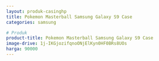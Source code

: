 ```yaml
---
layout: produk-casinghp
title: Pokemon Masterball Samsung Galaxy S9 Case
categories: samsung

# Produk
product-title: Pokemon Masterball Samsung Galaxy S9 Case
image-drive: 1j-IKGjozifqnoONjElKyn0HF0BRs8UOs
harga: 90000
---
```

